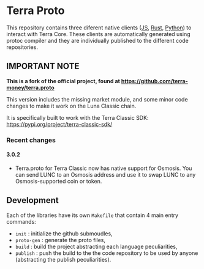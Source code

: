 # Terra Proto

This repository contains three diferent native clients ([JS](./js/), [Rust](./rust/), [Python](./python/)) to interact with Terra Core. These clients are automatically generated using protoc compiler and they are individually published to the different code repositories.

## IMPORTANT NOTE

**This is a fork of the official project, found at https://github.com/terra-money/terra.proto**

This version includes the missing market module, and some minor code changes to make it work on the Luna Classic chain.

It is specifically built to work with the Terra Classic SDK: https://pypi.org/project/terra-classic-sdk/

### Recent changes

#### 3.0.2

 - Terra.proto for Terra Classic now has native support for Osmosis. You can send LUNC to an Osmosis address and use it to swap LUNC to any Osmosis-supported coin or token.

## Development

Each of the libraries have its own `Makefile` that contain 4 main entry commands:

- `init` : initialize the github submoudles,
- `proto-gen` : generate the proto files,
- `build` : build the project abstracting each language peculiarities,
- `publish` : push the build to the the code repository to be used by anyone (abstracting the publish peculiarities).
